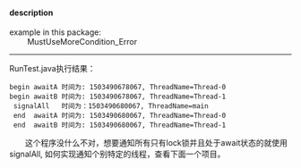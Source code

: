 #### description
example in this package:  
&emsp;&emsp; MustUseMoreCondition_Error
	 
*** 
RunTest.java执行结果：
```
begin awaitA 时间为: 1503490678067, ThreadName=Thread-0
begin awaitB 时间为: 1503490678067, ThreadName=Thread-1
 signalAll   时间为：1503490680067, ThreadName=main
 end  awaitA 时间为: 1503490680067, ThreadName=Thread-0
 end  awaitB 时间为: 1503490680067, ThreadName=Thread-1
```
&emsp;&emsp;这个程序没什么不对，想要通知所有只有lock锁并且处于await状态的就使用signalAll, 如何实现通知个别特定的线程，查看下面一个项目。




